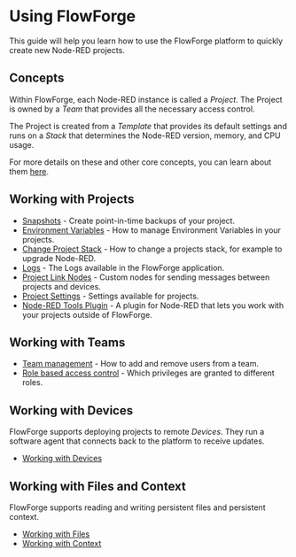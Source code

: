 # Using FlowForge

This guide will help you learn how to use the FlowForge platform to quickly create
new Node-RED projects.

## Concepts

Within FlowForge, each Node-RED instance is called a _Project_. The Project is owned
by a _Team_ that provides all the necessary access control.

The Project is created from a _Template_ that provides its default settings and runs
on a _Stack_ that determines the Node-RED version, memory, and CPU usage.

For more details on these and other core concepts, you can learn about them [here](concepts.md).

## Working with Projects

 - [Snapshots](snapshots.md) - Create point-in-time backups of your project.
 - [Environment Variables](envvar.md) - How to manage Environment Variables in your projects.
 - [Change Project Stack](changestack.md) - How to change a projects stack, for example to upgrade Node-RED.
 - [Logs](logs.md) - The Logs available in the FlowForge application.
 - [Project Link Nodes](projectnodes.md) - Custom nodes for sending messages between projects and devices.
 - [Project Settings](project-settings.md) - Settings available for projects.
 - [Node-RED Tools Plugin](node-red-tools.md) - A plugin for Node-RED that lets you work with your projects outside of FlowForge.

## Working with Teams

 - [Team management](./team/) - How to add and remove users from a team.
 - [Role based access control](./team/#role-based-access-control) - Which privileges are granted to different roles.

## Working with Devices

FlowForge supports deploying projects to remote _Devices_. They run a software agent
that connects back to the platform to receive updates.

 - [Working with Devices](devices.md)

## Working with Files and Context

FlowForge supports reading and writing persistent files and persistent context.

 - [Working with Files](filenodes.md)
 - [Working with Context](persistent-context.md)
